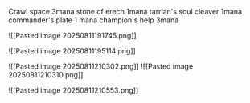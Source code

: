 
Crawl space 3mana
stone of erech 1mana
tarrian's soul cleaver 1mana
commander's plate 1 mana
champion's help 3mana

![[Pasted image 20250811191745.png]]

![[Pasted image 20250811195114.png]]

![[Pasted image 20250811210302.png]]
![[Pasted image 20250811210310.png]]

![[Pasted image 20250811210553.png]]